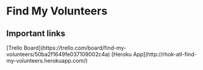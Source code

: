 Find My Volunteers
==============================================

<h2 id="important-links">Important links</h2>
[Trello Board](https://trello.com/board/find-my-volunteers/50ba2f1649fe037109002c4a)
[Heroku App](http://rhok-atl-find-my-volunteers.herokuapp.com/)